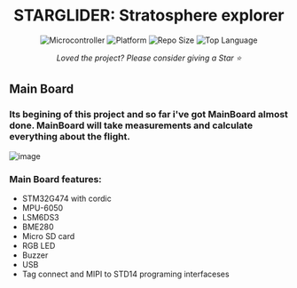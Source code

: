<h1 align="center">STARGLIDER: Stratosphere explorer </h1>

<div align="center">

![Microcontroller](https://img.shields.io/badge/uC-STM32F103C8T6-white) ![Platform](https://img.shields.io/badge/Platform-STM32cubeIDE-darkcyan) ![Repo Size](https://img.shields.io/github/repo-size/NYDEREK/STARGLIDER) ![Top Language](https://img.shields.io/github/languages/top/NYDEREK/STARGLIDER)

<i>Loved the project? Please consider giving a Star ⭐️</i>

</div>

## Main Board
### Its begining of this project and so far i've got MainBoard almost done. MainBoard will take measurements and calculate everything about the flight.
![image](https://github.com/user-attachments/assets/088ab298-48d9-4e5b-b9b9-a8e928dfbec3)
### Main Board features:
- STM32G474 with cordic
- MPU-6050
- LSM6DS3
- BME280
- Micro SD card
- RGB LED
- Buzzer
- USB
- Tag connect and MIPI to STD14 programing interfaceses 



